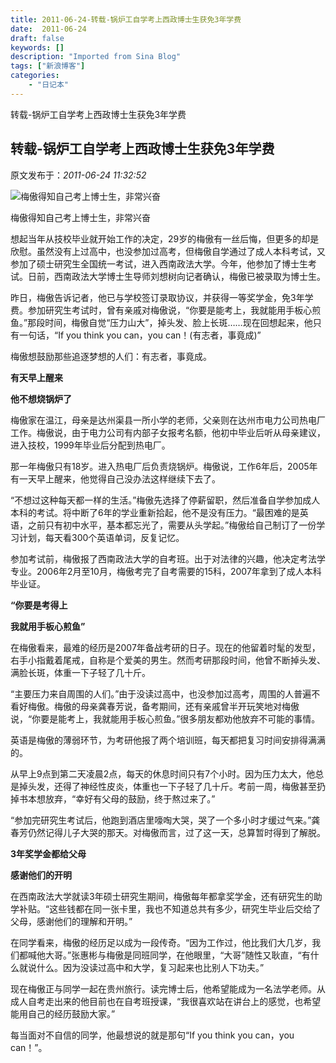 ```yaml
---
title: 2011-06-24-转载-锅炉工自学考上西政博士生获免3年学费
date:  2011-06-24
draft: false
keywords: []
description: "Imported from Sina Blog"
tags: ["新浪博客"]
categories: 
    - "日记本"
---
```

转载-锅炉工自学考上西政博士生获免3年学费
## 转载-锅炉工自学考上西政博士生获免3年学费

 原文发布于：*2011-06-24 11:32:52*

![梅傲得知自己考上博士生，非常兴奋](http://imgs.fetionpic.com/web/20110623/d4ebf21d-c7c6-424c-910e-5245c5185ef7.jpg)

梅傲得知自己考上博士生，非常兴奋

想起当年从技校毕业就开始工作的决定，29岁的梅傲有一丝后悔，但更多的却是欣慰。虽然没有上过高中，也没参加过高考，但梅傲自学通过了成人本科考试，又参加了硕士研究生全国统一考试，进入西南政法大学。今年，他参加了博士生考试。日前，西南政法大学博士生导师刘想树向记者确认，梅傲已被录取为博士生。

昨日，梅傲告诉记者，他已与学校签订录取协议，并获得一等奖学金，免3年学费。参加研究生考试时，曾有亲戚对梅傲说，&ldquo;你要是能考上，我就能用手板心煎鱼。&rdquo;那段时间，梅傲自觉&ldquo;压力山大&rdquo;，掉头发、脸上长斑&hellip;&hellip;现在回想起来，他只有一句话，&ldquo;If
you think you can，you can！(有志者，事竟成)&rdquo;

梅傲想鼓励那些追逐梦想的人们：有志者，事竟成。

**有天早上醒来**

**他不想烧锅炉了**

梅傲家在温江，母亲是达州渠县一所小学的老师，父亲则在达州市电力公司热电厂工作。梅傲说，由于电力公司有内部子女报考名额，他初中毕业后听从母亲建议，进入技校，1999年毕业后分配到热电厂。

那一年梅傲只有18岁。进入热电厂后负责烧锅炉。梅傲说，工作6年后，2005年有一天早上醒来，他觉得自己没办法这样继续下去了。

&ldquo;不想过这种每天都一样的生活。&rdquo;梅傲先选择了停薪留职，然后准备自学参加成人本科的考试。将中断了6年的学业重新拾起，他不是没有压力。&ldquo;最困难的是英语，之前只有初中水平，基本都忘光了，需要从头学起。&rdquo;梅傲给自己制订了一份学习计划，每天看300个英语单词，反复记忆。

参加考试前，梅傲报了西南政法大学的自考班。出于对法律的兴趣，他决定考法学专业。2006年2月至10月，梅傲考完了自考需要的15科，2007年拿到了成人本科毕业证。

**&ldquo;你要是考得上**

**我就用手板心煎鱼&rdquo;**

在梅傲看来，最难的经历是2007年备战考研的日子。现在的他留着时髦的发型，右手小指戴着尾戒，自称是个爱美的男生。然而考研那段时间，他曾不断掉头发、满脸长斑，体重一下子轻了几十斤。

&ldquo;主要压力来自周围的人们。&rdquo;由于没读过高中，也没参加过高考，周围的人普遍不看好梅傲。梅傲的母亲龚春芳说，备考期间，还有亲戚曾半开玩笑地对梅傲说，&ldquo;你要是能考上，我就能用手板心煎鱼。&rdquo;很多朋友都劝他放弃不可能的事情。

英语是梅傲的薄弱环节，为考研他报了两个培训班，每天都把复习时间安排得满满的。

从早上9点到第二天凌晨2点，每天的休息时间只有7个小时。因为压力太大，他总是掉头发，还得了神经性皮炎，体重也一下子轻了几十斤。考前一周，梅傲甚至扔掉书本想放弃，&ldquo;幸好有父母的鼓励，终于熬过来了。&rdquo;

&ldquo;参加完研究生考试后，他跑到酒店里嚎啕大哭，哭了一个多小时才缓过气来。&rdquo;龚春芳仍然记得儿子大哭的那天。对梅傲而言，过了这一天，总算暂时得到了解脱。

**3年奖学金都给父母**

**感谢他们的开明**

在西南政法大学就读3年硕士研究生期间，梅傲每年都拿奖学金，还有研究生的助学补贴。&ldquo;这些钱都在同一张卡里，我也不知道总共有多少，研究生毕业后交给了父母，感谢他们的理解和开明。&rdquo;

在同学看来，梅傲的经历足以成为一段传奇。&ldquo;因为工作过，他比我们大几岁，我们都喊他大哥。&rdquo;张惠彬与梅傲是同班同学，在他眼里，&ldquo;大哥&rdquo;随性又耿直，&ldquo;有什么就说什么。因为没读过高中和大学，复习起来也比别人下功夫。&rdquo;

现在梅傲正与同学一起在贵州旅行。读完博士后，他希望能成为一名法学老师。从成人自考走出来的他目前也在自考班授课，&ldquo;我很喜欢站在讲台上的感觉，也希望能用自己的经历鼓励大家。&rdquo;

每当面对不自信的同学，他最想说的就是那句&ldquo;If you think you can，you can！&rdquo;。


